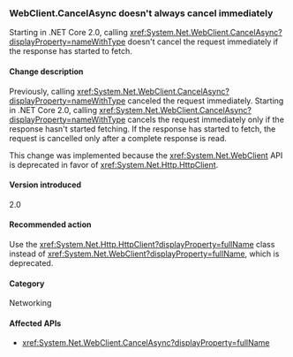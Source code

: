 ### WebClient.CancelAsync doesn't always cancel immediately

Starting in .NET Core 2.0, calling <xref:System.Net.WebClient.CancelAsync?displayProperty=nameWithType> doesn't cancel the request immediately if the response has started to fetch.

#### Change description

Previously, calling <xref:System.Net.WebClient.CancelAsync?displayProperty=nameWithType> canceled the request immediately. Starting in .NET Core 2.0, calling <xref:System.Net.WebClient.CancelAsync?displayProperty=nameWithType> cancels the request immediately only if the response hasn't started fetching. If the response has started to fetch, the request is cancelled only after a complete response is read.

This change was implemented because the <xref:System.Net.WebClient> API is deprecated in favor of <xref:System.Net.Http.HttpClient>.

#### Version introduced

2.0

#### Recommended action

Use the <xref:System.Net.Http.HttpClient?displayProperty=fullName> class instead of <xref:System.Net.WebClient?displayProperty=fullName>, which is deprecated.

#### Category

Networking

#### Affected APIs

- <xref:System.Net.WebClient.CancelAsync?displayProperty=fullName>

<!--

#### Affected APIs

- `M:System.Net.WebClient.CancelAsync`

-->
